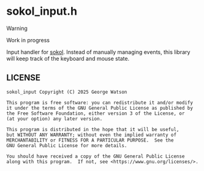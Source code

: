 # sokol_input.h

> [!WARNING]
> Work in progress

Input handler for [sokol](https://github.com/floooh/sokol/). Instead of manually managing events, this library will keep track of the keyboard and mouse state.

## LICENSE
```
sokol_input Copyright (C) 2025 George Watson

This program is free software: you can redistribute it and/or modify
it under the terms of the GNU General Public License as published by
the Free Software Foundation, either version 3 of the License, or
(at your option) any later version.

This program is distributed in the hope that it will be useful,
but WITHOUT ANY WARRANTY; without even the implied warranty of
MERCHANTABILITY or FITNESS FOR A PARTICULAR PURPOSE.  See the
GNU General Public License for more details.

You should have received a copy of the GNU General Public License
along with this program.  If not, see <https://www.gnu.org/licenses/>.
```
